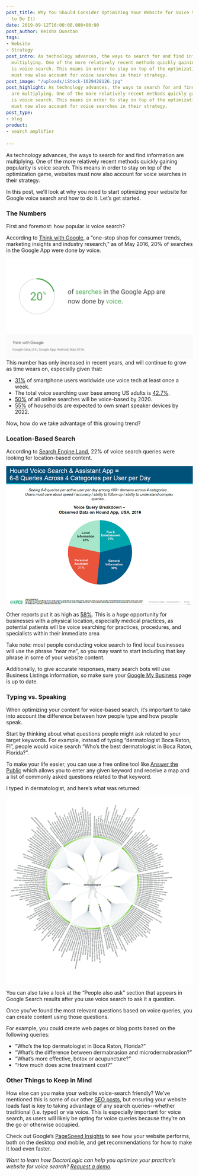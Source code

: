 ```yaml
---
post_title: Why You Should Consider Optimizing Your Website for Voice Search (& How
  to Do It)
date: 2019-09-12T16:00:00.000+00:00
post_author: Keisha Dunstan
tags:
- Website
- Strategy
post_intro: As technology advances, the ways to search for and find information are
  multiplying. One of the more relatively recent methods quickly gaining popularity
  is voice search. This means in order to stay on top of the optimization game, websites
  must now also account for voice searches in their strategy.
post_image: "/uploads/iStock-1029428126.jpg"
post_highlight: As technology advances, the ways to search for and find information
  are multiplying. One of the more relatively recent methods quickly gaining popularity
  is voice search. This means in order to stay on top of the optimization game, websites
  must now also account for voice searches in their strategy.
post_type:
- blog
product:
- search amplifier

---
```

As technology advances, the ways to search for and find information are multiplying. One of the more relatively recent methods quickly gaining popularity is voice search. This means in order to stay on top of the optimization game, websites must now also account for voice searches in their strategy.

In this post, we’ll look at why you need to start optimizing your website for Google voice search and how to do it. Let’s get started.

### The Numbers

First and foremost: how popular _is_ voice search?

According to [Think with Google](https://www.thinkwithgoogle.com/data/voice-search-statistics/), a “one-stop shop for consumer trends, marketing insights and industry research,” as of May 2016, 20% of searches in the Google App were done by voice.

![](/uploads/21Yx3-data-voice-search-statistics-download.jpg)  
This number has only increased in recent years, and will continue to grow as time wears on, especially given that:

* [31%](https://www.statista.com/statistics/787382/worldwide-voice-technology-utilization/) of smartphone users worldwide use voice tech at least once a week.
* The total voice searching user base among US adults is [42.7%](https://voicebot.ai/2018/04/03/over-half-of-smartphone-owners-use-voice-assistants-siri-leads-the-pack/).
* [50%](https://www.comscore.com/Insights/Presentations-and-Whitepapers/2017/The-Future-of-Voice-From-Smartphones-to-Smart-Speakers-to-Smart-Homes) of all online searches will be voice-based by 2020.
* [55%](https://www.occstrategy.com/media/1285/the-talking-shop_uk.pdf) of households are expected to own smart speaker devices by 2022.

Now, how do we take advantage of this growing trend?

### Location-Based Search

According to [Search Engine Land](https://searchengineland.com/voice-search-explosion-will-change-local-search-251776), 22% of voice search queries were looking for location-based content.

![](/uploads/hound-voice-graphic.png)

Other reports put it as high as [58%](https://www.brightlocal.com/research/voice-search-for-local-business-study/). This is a _huge_ opportunity for businesses with a physical location, especially medical practices, as potential patients will be voice searching for practices, procedures, and specialists within their immediate area

Take note: most people conducting voice search to find local businesses will use the phrase “near me”, so you may want to start including that key phrase in some of your website content.

Additionally, to give accurate responses, many search bots will use Business Listings information, so make sure your [Google My Business](https://www.google.com/business/) page is up to date.

### Typing vs. Speaking

When optimizing your content for voice-based search, it’s important to take into account the difference between how people type and how people speak.

Start by thinking about what questions people might ask related to your target keywords. For example, instead of typing “dermatologist Boca Raton, Fl”, people would voice search “Who’s the best dermatologist in Boca Raton, Florida?”.

To make your life easier, you can use a free online tool like [Answer the Public](https://answerthepublic.com) which allows you to enter any given keyword and receive a map and a list of commonly asked questions related to that keyword.

I typed in dermatologist, and here’s what was returned:

![](/uploads/fd959fb9-87d3-46db-9110-3ff516bccea9.png)

You can also take a look at the “People also ask” section that appears in Google Search results after you use voice search to ask it a question.

Once you’ve found the most relevant questions based on voice queries, you can create content using those questions.

For example, you could create web pages or blog posts based on the following queries:

* “Who’s the top dermatologist in Boca Raton, Florida?”
* “What’s the difference between dermabrasion and microdermabrasion?”
* “What’s more effective, botox or acupuncture?”
* “How much does acne treatment cost?”

### Other Things to Keep in Mind

How else can you make your website voice-search friendly? We’ve mentioned this is some of our other [SEO posts](https://doctorlogic.com/blog/market-healthcare-practice-online.html), but ensuring your website loads fast is key to taking advantage of any search queries--whether traditional (i.e. typed) or via voice. This is especially important for voice search, as users will likely be opting for voice queries because they’re on the go or otherwise occupied.

Check out Google’s [PageSpeed Insights](https://developers.google.com/speed/pagespeed/insights/) to see how your website performs, both on the desktop _and_ mobile, and get recommendations for how to make it load even faster.

_Want to learn how DoctorLogic can help you optimize your practice’s website for voice search?_ [_Request a demo_](https://doctorlogic.com/get-a-demo.html)_._